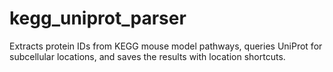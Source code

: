 # kegg_uniprot_parser
Extracts protein IDs from KEGG mouse model pathways, queries UniProt for subcellular locations, and saves the results with location shortcuts.

